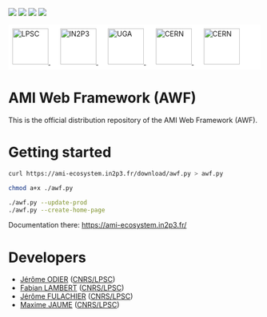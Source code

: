 [![][License img]][License]
[![][SrcRepo img]][SrcRepo]
[![][DistRepo img]][DistRepo]
[![][BuildStatus img]][BuildStatus]

<div style="background-color: white; padding: 0.5rem;">
	<a href="https://lpsc.in2p3.fr/" target="_blank">
		<img src="https://ami.web.cern.ch/images/logo_lpsc.png" alt="LPSC" height="72" />
	</a>
	&nbsp;&nbsp;&nbsp;&nbsp;
	<a href="https://www.in2p3.fr/" target="_blank">
		<img src="https://ami.web.cern.ch/images/logo_in2p3.png" alt="IN2P3" height="72" />
	</a>
	&nbsp;&nbsp;&nbsp;&nbsp;
	<a href="https://www.univ-grenoble-alpes.fr/" target="_blank">
		<img src="https://ami.web.cern.ch/images/logo_uga.png" alt="UGA" height="72" />
	</a>
	&nbsp;&nbsp;&nbsp;&nbsp;
	<a href="https://home.cern/" target="_blank">
		<img src="https://ami.web.cern.ch/images/logo_atlas.png" alt="CERN" height="72" />
	</a>
	&nbsp;&nbsp;&nbsp;&nbsp;
	<a href="https://atlas.cern/" target="_blank">
		<img src="https://ami.web.cern.ch/images/logo_cern.png" alt="CERN" height="72" />
	</a>
</div>

AMI Web Framework (AWF)
=======================

This is the official distribution repository of the AMI Web Framework (AWF).

Getting started
===============

```bash
curl https://ami-ecosystem.in2p3.fr/download/awf.py > awf.py

chmod a+x ./awf.py

./awf.py --update-prod
./awf.py --create-home-page
```

Documentation there: https://ami-ecosystem.in2p3.fr/

Developers
==========

* [Jérôme ODIER](https://annuaire.in2p3.fr/4121-4467/jerome-odier) ([CNRS/LPSC](http://lpsc.in2p3.fr/))
* [Fabian LAMBERT](https://annuaire.in2p3.fr/3087-3350/fabian-lambert) ([CNRS/LPSC](http://lpsc.in2p3.fr/))
* [Jérôme FULACHIER](https://annuaire.in2p3.fr/2061-2240/jerome-fulachier) ([CNRS/LPSC](http://lpsc.in2p3.fr/))
* [Maxime JAUME]() ([CNRS/LPSC](http://lpsc.in2p3.fr/))

[License]:http://www.cecill.info/licences/Licence_CeCILL-C_V1-en.txt
[License img]:https://img.shields.io/badge/license-CeCILL--C-blue.svg

[SrcRepo]:https://gitlab.in2p3.fr/ami-team/AMIWebFramework
[SrcRepo img]:https://img.shields.io/badge/src%20repo-gitlab.in2p3.fr-success

[DistRepo]:https://github.com/ami-team/awf-dist
[DistRepo img]:https://img.shields.io/badge/dist%20repo-github.com-success

[BuildStatus]:https://ami-ecosystem.in2p3.fr/cicd/buildStatus/icon/?job=AWF_Distribution
[BuildStatus img]:https://ami-ecosystem.in2p3.fr/cicd/buildStatus/icon/?job=AWF_Distribution
